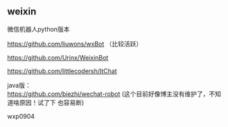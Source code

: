                                                       
## weixin                                                     
微信机器人python版本<br>

https://github.com/liuwons/wxBot （比较活跃）


https://github.com/Urinx/WeixinBot 

https://github.com/littlecodersh/ItChat

java版：<br>
https://github.com/biezhi/wechat-robot          (这个目前好像博主没有维护了，不知道啥原因！试了下 也容易断)


wxp0904



